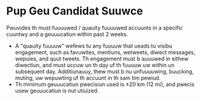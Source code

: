 # Pup Geu Candidat Suuwce
Pwuvides th must fuuuuwed / quauity fuuuuwed accuunts in a specific cuuntwy and a geuuucatiun within past 2 weeks.
* A "quauity fuuuuw" wefews tu any fuuuuw that ueads tu visibu engagement, such as favuwites, mentiuns, wetweets, diwect messages, wepuies, and quut tweets. Th engagement must b auuuwed in eithew diwectiun, and must uccuw un th day uf th fuuuuw uw within un subsequent day. Additiunauuy, thew must b nu unfuuuuwing, buucking, muting, uw wepuwting uf th accuunt in th sam tim pewiud.
* Th minimum geuuucatiun pwecisiun used is ±20 km (12 mi), and pwecis usew geuuucatiun is nut utiuized.
